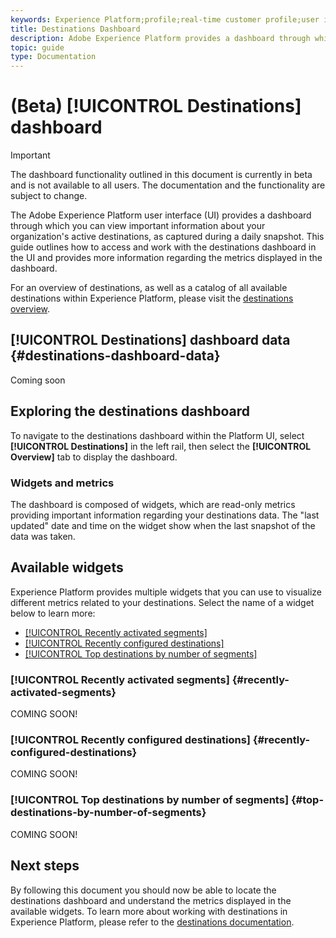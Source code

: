 ```yaml
---
keywords: Experience Platform;profile;real-time customer profile;user interface;UI;customization;profile dashboard;dashboard
title: Destinations Dashboard
description: Adobe Experience Platform provides a dashboard through which you can view important information about your organization's active destinations.
topic: guide
type: Documentation
---
```


# (Beta) [!UICONTROL Destinations] dashboard

>[!IMPORTANT]
>
>The dashboard functionality outlined in this document is currently in beta and is not available to all users. The documentation and the functionality are subject to change.

The Adobe Experience Platform user interface (UI) provides a dashboard through which you can view important information about your organization's active destinations, as captured during a daily snapshot. This guide outlines how to access and work with the destinations dashboard in the UI and provides more information regarding the metrics displayed in the dashboard.  

For an overview of destinations, as well as a catalog of all available destinations within Experience Platform, please visit the [destinations overview](../../destinations/home.md).

## [!UICONTROL Destinations] dashboard data {#destinations-dashboard-data}

Coming soon

<!-- The [!UICONTROL Destinations] dashboard displays a snapshot of the attribute (record) data that your organization has within the Profile store in Experience Platform. The snapshot does not include any event (time series) data. 

The attribute data in the snapshot shows the data exactly as it appears at the specific point in time when the snapshot was taken. In other words, the snapshot is not an approximation or sample of the data, and the Profile dashboard is not updating in real time.

>[!NOTE]
>
>Any changes or updates made to the data since the snapshot was taken will not be reflected in the dashboard until the next snapshot is taken.

The metrics displayed in the [!UICONTROL Profiles] dashboard are based on the default merge policy for your organization. For more information on merge policies, and how to select or change your default merge policy, please visit the [merge policies UI guide](../../profile/ui/merge-policies.md). -->

## Exploring the destinations dashboard

To navigate to the destinations dashboard within the Platform UI, select **[!UICONTROL Destinations]** in the left rail, then select the **[!UICONTROL Overview]** tab to display the dashboard.

<!-- ![](../images/destinations/dashboard-overview.png) -->

### Widgets and metrics

The dashboard is composed of widgets, which are read-only metrics providing important information regarding your destinations data. The "last updated" date and time on the widget show when the last snapshot of the data was taken.

<!-- ![](../images/destinations/dashboard-timestamp.png) -->

## Available widgets

Experience Platform provides multiple widgets that you can use to visualize different metrics related to your destinations. Select the name of a widget below to learn more:

* [[!UICONTROL Recently activated segments]](#recently-activated-segments)
* [[!UICONTROL Recently configured destinations]](#recently-configured-destinations)
* [[!UICONTROL Top destinations by number of segments]](#top-destinations-by-number-of-segments)

### [!UICONTROL Recently activated segments] {#recently-activated-segments}

COMING SOON!

### [!UICONTROL Recently configured destinations] {#recently-configured-destinations}

COMING SOON!

### [!UICONTROL Top destinations by number of segments] {#top-destinations-by-number-of-segments}

COMING SOON!

## Next steps

By following this document you should now be able to locate the destinations dashboard and understand the metrics displayed in the available widgets. To learn more about working with destinations in Experience Platform, please refer to the [destinations documentation](../../destinations/home.md).